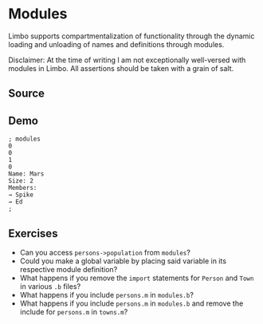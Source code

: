 # Modules

Limbo supports compartmentalization of functionality through the dynamic loading and unloading of names and definitions through modules. 

Disclaimer: At the time of writing I am not exceptionally well-versed with modules in Limbo. All assertions should be taken with a grain of salt. 

## Source

### 



## Demo

	; modules
	0
	0
	1
	0
	Name: Mars
	Size: 2
	Members:
	→ Spike
	→ Ed
	; 

## Exercises

- Can you access `persons->population` from `modules`?
- Could you make a global variable by placing said variable in its respective module definition?
- What happens if you remove the `import` statements for `Person` and `Town` in various `.b` files?
- What happens if you include `persons.m` in `modules.b`?
- What happens if you include `persons.m` in `modules.b` and remove the include for `persons.m` in `towns.m`?
